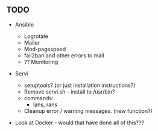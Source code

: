 ## TODO
* Ansible
    * Logrotate
    * Mailer
    * Mod-pagespeed
    * fail2ban and other errors to mail
    * ?? Monitoring
* Servi
    * setuptools? (or just installation instructions?)
    * Remove servi.sh - install to /usr/bin?
    * commands:
        * lans, rans
    * Cleanup error / warning messages. (new function?)

* Look at Docker - would that have done all of this???
